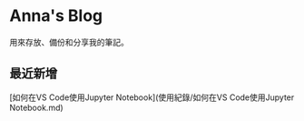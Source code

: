 # Anna's Blog
用來存放、備份和分享我的筆記。

## 最近新增

[如何在VS Code使用Jupyter Notebook](使用紀錄/如何在VS Code使用Jupyter Notebook.md)